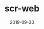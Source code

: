 ---
title: scr-web
date: 2019-09-30
showDateUpdated: false
tags: [TypeScript, JavaScript, HTML, CSS, Angular, NestJS, Nx, Ionic, server, client, full-stack, regex, Docker, Linux, macOS, Windows]
externalUrl: https://github.com/AppleGamer22/scr-web
_build: {render: never, list: local}
---